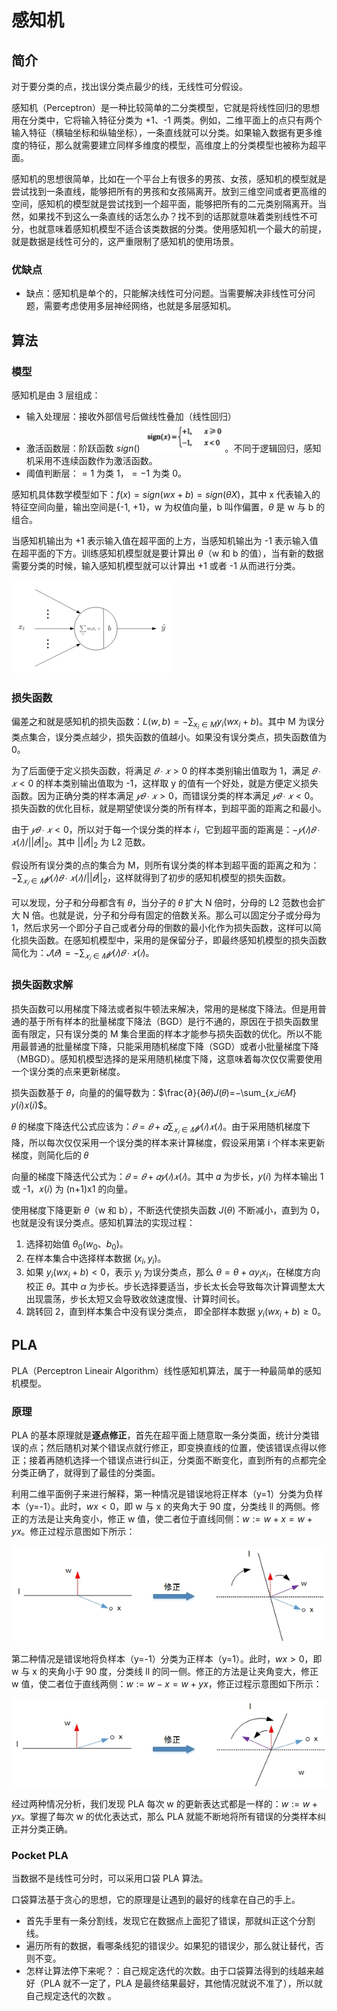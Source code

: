 # 感知机

## 简介

对于要分类的点，找出误分类点最少的线，无线性可分假设。

感知机（Perceptron）是一种比较简单的二分类模型，它就是将线性回归的思想用在分类中，它将输入特征分类为 +1、-1 两类。例如，二维平面上的点只有两个输入特征（横轴坐标和纵轴坐标），一条直线就可以分类。如果输入数据有更多维度的特征，那么就需要建立同样多维度的模型，高维度上的分类模型也被称为超平面。

感知机的思想很简单，比如在一个平台上有很多的男孩、女孩，感知机的模型就是尝试找到一条直线，能够把所有的男孩和女孩隔离开。放到三维空间或者更高维的空间，感知机的模型就是尝试找到一个超平面，能够把所有的二元类别隔离开。当然，如果找不到这么一条直线的话怎么办？找不到的话那就意味着类别线性不可分，也就意味着感知机模型不适合该类数据的分类。使用感知机一个最大的前提，就是数据是线性可分的，这严重限制了感知机的使用场景。

### 优缺点

- 缺点：感知机是单个的，只能解决线性可分问题。当需要解决非线性可分问题，需要考虑使用多层神经网络，也就是多层感知机。

## 算法

### 模型

感知机是由 3 层组成：

- 输入处理层：接收外部信号后做线性叠加（线性回归）
- 激活函数层：阶跃函数 $sign()$ <img src="figures/image-20200220134302690.png" alt="image-20200220134302690" style="zoom:25%;" />。不同于逻辑回归，感知机采用不连续函数作为激活函数。
- 阈值判断层：$=1$ 为类 1，$=-1$ 为类 0。 

感知机具体数学模型如下：$f(x)=sign(wx+b)=sign(\theta X)$，其中 x 代表输入的特征空间向量，输出空间是{-1, +1}，w 为权值向量，b 叫作偏置，$\theta$ 是 w 与 b 的组合。

当感知机输出为 +1 表示输入值在超平面的上方，当感知机输出为 -1 表示输入值在超平面的下方。训练感知机模型就是要计算出 $\theta$（w 和 b 的值），当有新的数据需要分类的时候，输入感知机模型就可以计算出 +1 或者 -1 从而进行分类。

<img src="figures/image-20210221095157678.png" alt="image-20210221095157678" style="zoom: 25%;" />

### 损失函数

偏差之和就是感知机的损失函数：$L(w,b)=-\sum_{{x_i}\in M}y_i(wx_i+b)$。其中 M 为误分类点集合，误分类点越少，损失函数的值越小。如果没有误分类点，损失函数值为 0。

为了后面便于定义损失函数，将满足 $𝜃∙𝑥>0$ 的样本类别输出值取为 1，满足 $𝜃∙𝑥<0$ 的样本类别输出值取为 -1，这样取 y 的值有一个好处，就是方便定义损失函数。因为正确分类的样本满足 $𝑦𝜃∙𝑥>0$，而错误分类的样本满足 $𝑦𝜃∙𝑥<0$。损失函数的优化目标，就是期望使误分类的所有样本，到超平面的距离之和最小。

由于 $𝑦 𝜃∙𝑥<0$，所以对于每一个误分类的样本 𝑖，它到超平面的距离是：$−𝑦(𝑖)𝜃∙𝑥(𝑖)/||𝜃||_2$。其中 $||𝜃||_2$ 为 L2 范数。

假设所有误分类的点的集合为 M，则所有误分类的样本到超平面的距离之和为：$-\sum_{𝑥_𝑖∈𝑀}𝑦(𝑖)𝜃∙𝑥(𝑖)/||𝜃||_2$，这样就得到了初步的感知机模型的损失函数。

可以发现，分子和分母都含有 𝜃，当分子的 𝜃 扩大 N 倍时，分母的 L2 范数也会扩大 N 倍。也就是说，分子和分母有固定的倍数关系。那么可以固定分子或分母为 1，然后求另一个即分子自己或者分母的倒数的最小化作为损失函数，这样可以简化损失函数。在感知机模型中，采用的是保留分子，即最终感知机模型的损失函数简化为：$𝐽(𝜃)=−\sum_{𝑥_𝑖∈𝑀}𝑦(𝑖)𝜃∙𝑥(𝑖)$。

### 损失函数求解

损失函数可以用梯度下降法或者拟牛顿法来解决，常用的是梯度下降法。但是用普通的基于所有样本的批量梯度下降法（BGD）是行不通的，原因在于损失函数里面有限定，只有误分类的 M 集合里面的样本才能参与损失函数的优化。所以不能用最普通的批量梯度下降，只能采用随机梯度下降（SGD）或者小批量梯度下降（MBGD）。感知机模型选择的是采用随机梯度下降，这意味着每次仅仅需要使用一个误分类的点来更新梯度。

损失函数基于 𝜃，向量的的偏导数为：$\frac{∂}{∂𝜃}𝐽(𝜃)=−\sum_{𝑥_𝑖∈𝑀}𝑦(𝑖)𝑥(𝑖)$。

𝜃 的梯度下降迭代公式应该为：$𝜃=𝜃+𝛼\sum_{𝑥_𝑖∈𝑀}𝑦(𝑖)𝑥(𝑖)$。由于采用随机梯度下降，所以每次仅仅采用一个误分类的样本来计算梯度，假设采用第 i 个样本来更新梯度，则简化后的 𝜃

向量的梯度下降迭代公式为：$𝜃=𝜃+𝛼𝑦(𝑖)𝑥(𝑖)$。其中 𝛼 为步长，𝑦(𝑖) 为样本输出 1 或 -1，𝑥(𝑖) 为 (n+1)x1 的向量。 

使用梯度下降更新 $\theta$（w 和 b），不断迭代使损失函数 $J(\theta)$ 不断减小，直到为 0，也就是没有误分类点。感知机算法的实现过程：

1. 选择初始值 $\theta_0 (w_0、b_0)$。
2. 在样本集合中选择样本数据 $(x_i,y_i)$。
3. 如果 $y_i(wx_i+b)<0$，表示 $y_i$ 为误分类点，那么 $\theta=\theta+\alpha y_ix_i$，在梯度方向校正 $\theta$。其中 $\alpha$ 为步长。步长选择要适当，步长太长会导致每次计算调整太大出现震荡，步长太短又会导致收敛速度慢、计算时间长。
4. 跳转回 2，直到样本集合中没有误分类点， 即全部样本数据 $y_i(wx_i+b)≥0$。

## PLA

PLA（Perceptron Lineair Algorithm）线性感知机算法，属于一种最简单的感知机模型。

### 原理

PLA 的基本原理就是**逐点修正**，首先在超平面上随意取一条分类面，统计分类错误的点；然后随机对某个错误点就行修正，即变换直线的位置，使该错误点得以修正；接着再随机选择一个错误点进行纠正，分类面不断变化，直到所有的点都完全分类正确了，就得到了最佳的分类面。

利用二维平面例子来进行解释，第一种情况是错误地将正样本（y=1）分类为负样本（y=-1）。此时，$wx<0$，即 w 与 x 的夹角大于 90 度，分类线 ll 的两侧。修正的方法是让夹角变小，修正 w 值，使二者位于直线同侧：$w:=w+x=w+yx$。修正过程示意图如下所示：

![这里写图片描述](figures/20180529091355719.jpeg)

第二种情况是错误地将负样本（y=-1）分类为正样本（y=1）。此时，$wx>0$，即 w 与 x 的夹角小于 90 度，分类线 ll 的同一侧。修正的方法是让夹角变大，修正 w 值，使二者位于直线两侧：$w:=w−x=w+yx$，修正过程示意图如下所示：

![这里写图片描述](figures/20180529091445736.jpeg)

经过两种情况分析，我们发现 PLA 每次 w 的更新表达式都是一样的：$w:=w+yx$。掌握了每次 w 的优化表达式，那么 PLA 就能不断地将所有错误的分类样本纠正并分类正确。

### Pocket PLA

当数据不是线性可分时，可以采用口袋 PLA 算法。

口袋算法基于贪心的思想，它的原理是让遇到的最好的线拿在自己的手上。 

- 首先手里有一条分割线，发现它在数据点上面犯了错误，那就纠正这个分割线。
- 遍历所有的数据，看哪条线犯的错误少。如果犯的错误少，那么就让替代，否则不变。 
- 怎样让算法停下来呢？：自己规定迭代的次数。由于口袋算法得到的线越来越好（PLA 就不一定了，PLA 是最终结果最好，其他情况就说不准了），所以就自己规定迭代的次数 。 

